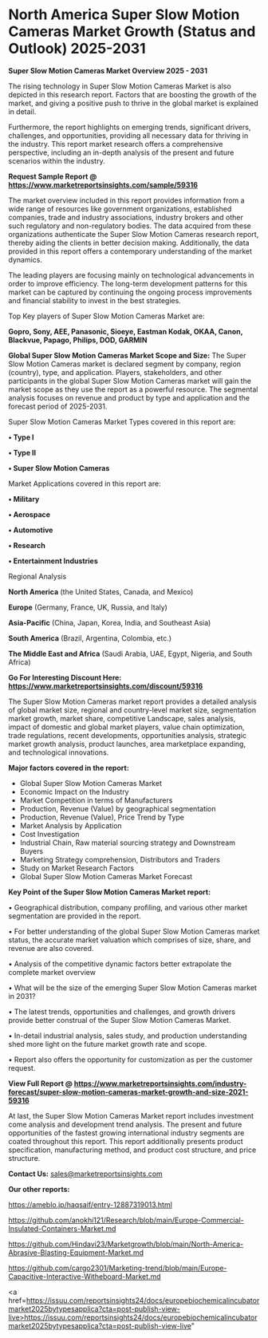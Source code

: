 # North America Super Slow Motion Cameras Market Growth (Status and Outlook) 2025-2031

<Strong> Super Slow Motion Cameras Market Overview 2025 - 2031</strong>

The rising technology in Super Slow Motion Cameras Market is also depicted in this research report. Factors that are boosting the growth of the market, and giving a positive push to thrive in the global market is explained in detail.

Furthermore, the report highlights on emerging trends, significant drivers, challenges, and opportunities, providing all necessary data for thriving in the industry. This report market research offers a comprehensive perspective, including an in-depth analysis of the present and future scenarios within the industry.

<strong>Request Sample Report @ <a href=https://www.marketreportsinsights.com/sample/59316>https://www.marketreportsinsights.com/sample/59316</a></strong>

The market overview included in this report provides information from a wide range of resources like government organizations, established companies, trade and industry associations, industry brokers and other such regulatory and non-regulatory bodies. The data acquired from these organizations authenticate the Super Slow Motion Cameras research report, thereby aiding the clients in better decision making. Additionally, the data provided in this report offers a contemporary understanding of the market dynamics.

The leading players are focusing mainly on technological advancements in order to improve efficiency. The long-term development patterns for this market can be captured by continuing the ongoing process improvements and financial stability to invest in the best strategies.

Top Key players of Super Slow Motion Cameras Market are:

<strong>Gopro, Sony, AEE, Panasonic, Sioeye, Eastman Kodak, OKAA, Canon, Blackvue, Papago, Philips, DOD, GARMIN</strong>

<strong><b>Global Super Slow Motion Cameras Market Scope and Size:</b></strong>
The Super Slow Motion Cameras market is declared segment by company, region (country), type, and application. Players, stakeholders, and other participants in the global Super Slow Motion Cameras market will gain the market scope as they use the report as a powerful resource. The segmental analysis focuses on revenue and product by type and application and the forecast period of 2025-2031.

Super Slow Motion Cameras Market Types covered in this report are:

<strong>• Type I

• Type II

• Super Slow Motion Cameras</strong>

Market Applications covered in this report are:

<strong>• Military

• Aerospace

• Automotive

• Research

• Entertainment Industries</strong> 

Regional Analysis

<strong>North America</strong> (the United States, Canada, and Mexico)

<strong>Europe</strong> (Germany, France, UK, Russia, and Italy)

<strong>Asia-Pacific</strong> (China, Japan, Korea, India, and Southeast Asia)

<strong>South America</strong> (Brazil, Argentina, Colombia, etc.)

<strong>The Middle East and Africa</strong> (Saudi Arabia, UAE, Egypt, Nigeria, and South Africa)

<strong>Go For Interesting Discount Here: <a href=https://www.marketreportsinsights.com/discount/59316>https://www.marketreportsinsights.com/discount/59316</a></strong>

The Super Slow Motion Cameras market report provides a detailed analysis of global market size, regional and country-level market size, segmentation market growth, market share, competitive Landscape, sales analysis, impact of domestic and global market players, value chain optimization, trade regulations, recent developments, opportunities analysis, strategic market growth analysis, product launches, area marketplace expanding, and technological innovations.

<strong><b>Major factors covered in the report:</b></strong>
<ul>
  <li>Global Super Slow Motion Cameras Market </li>
  <li>Economic Impact on the Industry</li>
  <li>Market Competition in terms of Manufacturers</li>
  <li>Production, Revenue (Value) by geographical segmentation</li>
  <li>Production, Revenue (Value), Price Trend by Type</li>
  <li>Market Analysis by Application</li>
  <li>Cost Investigation</li>
  <li>Industrial Chain, Raw material sourcing strategy and Downstream Buyers</li>
  <li>Marketing Strategy comprehension, Distributors and Traders</li>
  <li>Study on Market Research Factors</li>
  <li>Global Super Slow Motion Cameras Market Forecast</li>
</ul>

<strong><b>Key Point of the Super Slow Motion Cameras Market report:</b></strong>

• Geographical distribution, company profiling, and various other market segmentation are provided in the report.

• For better understanding of the global Super Slow Motion Cameras market status, the accurate market valuation which comprises of size, share, and revenue are also covered.

• Analysis of the competitive dynamic factors better extrapolate the complete market overview

• What will be the size of the emerging Super Slow Motion Cameras market in 2031?

• The latest trends, opportunities and challenges, and growth drivers provide better construal of the Super Slow Motion Cameras Market.

• In-detail industrial analysis, sales study, and production understanding shed more light on the future market growth rate and scope.

• Report also offers the opportunity for customization as per the customer request.

<strong><b>View Full Report @ <a href=https://www.marketreportsinsights.com/industry-forecast/super-slow-motion-cameras-market-growth-and-size-2021-59316>https://www.marketreportsinsights.com/industry-forecast/super-slow-motion-cameras-market-growth-and-size-2021-59316</a></b></strong>


At last, the Super Slow Motion Cameras Market report includes investment come analysis and development trend analysis. The present and future opportunities of the fastest growing international industry segments are coated throughout this report. This report additionally presents product specification, manufacturing method, and product cost structure, and price structure.

<strong>Contact Us:</strong>
sales@marketreportsinsights.com

<strong>Our other reports:</strong>

<a href=https://ameblo.jp/haqsaif/entry-12887319013.html>https://ameblo.jp/haqsaif/entry-12887319013.html</a>

<a href=https://github.com/anokhi121/Research/blob/main/Europe-Commercial-Insulated-Containers-Market.md>https://github.com/anokhi121/Research/blob/main/Europe-Commercial-Insulated-Containers-Market.md</a>

<a href=https://github.com/Hindavi23/Marketgrowth/blob/main/North-America-Abrasive-Blasting-Equipment-Market.md>https://github.com/Hindavi23/Marketgrowth/blob/main/North-America-Abrasive-Blasting-Equipment-Market.md</a>

<a href=https://github.com/cargo2301/Marketing-trend/blob/main/Europe-Capacitive-Interactive-Witheboard-Market.md>https://github.com/cargo2301/Marketing-trend/blob/main/Europe-Capacitive-Interactive-Witheboard-Market.md</a>

<a href=https://issuu.com/reportsinsights24/docs/europebiochemicalincubatormarket2025bytypesapplica?cta=post-publish-view-live>https://issuu.com/reportsinsights24/docs/europebiochemicalincubatormarket2025bytypesapplica?cta=post-publish-view-live</a>"
